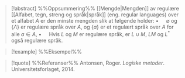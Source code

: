 
> [!abstract] %%Oppsummering%%
> [[Mengde|Mengden]] av regulære [[Alfabet, tegn, streng og språk|språk]] (eng. regular languages) over et alfabet $A$ er den minste mengden slik at følgende holder:
> $\bullet\quad$ $\emptyset$ og $\{\Lambda\}$ er regulære språk over $A$, og $\{a\}$ er et regulært språk over $A$ for alle $a\in A$,
> $\bullet\quad$ Hvis $L$ og $M$ er regulære språk, er $L\cup M$, $LM$ og $L^{*}$ også regulære språk.

> [!example] %%Eksempel%%
> 

> [!quote] %%Referanser%%
>Antonsen, Roger. *Logiske metoder*. Universitetsforlaget, 2014.


